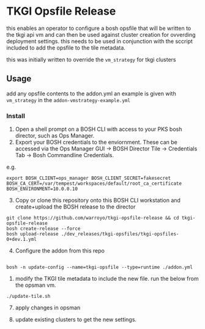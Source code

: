 # TKGI Opsfile Release

this enables an operator to configure a bosh opsfile that will be written to the tkgi api vm and can then be used against cluster creation for ovverding deployment settings. this needs to be used in conjunction with the sccript included to add the opsfile to the tile metadata.

this was initially written to override the `vm_strategy` for tkgi clusters

## Usage 

add any opsfile contents to the addon.yml an example is given with `vm_strategy` in the `addon-vmstrategy-example.yml`

### Install

1. Open a shell prompt on a BOSH CLI with access to your PKS bosh director, such as Ops Manager.
2. Export your BOSH credentials to the enviornment.  These can be accessed via the Ops Manager GUI -> BOSH Director Tile -> Credentials Tab -> Bosh Commandline Credentials.

e.g.
```
export BOSH_CLIENT=ops_manager BOSH_CLIENT_SECRET=fakesecret BOSH_CA_CERT=/var/tempest/workspaces/default/root_ca_certificate  BOSH_ENVIRONMENT=10.0.0.10
```
3. Copy or clone this repository onto this BOSH CLI workstation and create+upload the BOSH release to the director

```
git clone https://github.com/warroyo/tkgi-opsfile-release && cd tkgi-opsfile-release
bosh create-release --force
bosh upload-release ./dev_releases/tkgi-opsfiles/tkgi-opsfiles-0+dev.1.yml

```
4. Configure the addon from this repo
```

bosh -n update-config --name=tkgi-opsfile --type=runtime ./addon.yml
```

1. modify the TKGI tile metadata to include the new file. run the below from the opsman vm.

```
./update-tile.sh
```

7. apply changes in opsman

8. update existing clusters to get the new settings.
